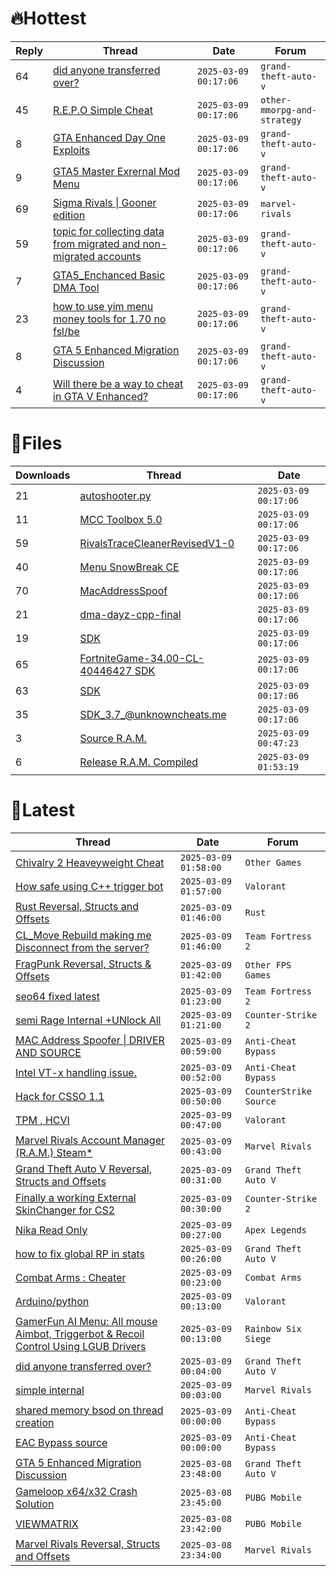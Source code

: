 # 🔥Hottest
|Reply|Thread|Date|Forum|
|-----|------|----|-----|
|64|[did anyone transferred over?](https://%75%6E%6B%6E%6F%77%6E%63%68%65%61%74%73.%6D%65/%66%6F%72%75%6D/grand-theft-auto-v/689872-transferred.html)|`2025-03-09 00:17:06`|`grand-theft-auto-v`|
|45|[R&#46;E&#46;P&#46;O Simple Cheat](https://%75%6E%6B%6E%6F%77%6E%63%68%65%61%74%73.%6D%65/%66%6F%72%75%6D/other-mmorpg-and-strategy/689820-simple-cheat.html)|`2025-03-09 00:17:06`|`other-mmorpg-and-strategy`|
|8|[GTA Enhanced Day One Exploits](https://%75%6E%6B%6E%6F%77%6E%63%68%65%61%74%73.%6D%65/%66%6F%72%75%6D/grand-theft-auto-v/689980-gta-enhanced-day-exploits.html)|`2025-03-09 00:17:06`|`grand-theft-auto-v`|
|9|[GTA5 Master Exrernal Mod Menu](https://%75%6E%6B%6E%6F%77%6E%63%68%65%61%74%73.%6D%65/%66%6F%72%75%6D/grand-theft-auto-v/690026-gta5-master-exrernal-mod-menu.html)|`2025-03-09 00:17:06`|`grand-theft-auto-v`|
|69|[Sigma Rivals &#124; Gooner edition](https://%75%6E%6B%6E%6F%77%6E%63%68%65%61%74%73.%6D%65/%66%6F%72%75%6D/marvel-rivals/689792-sigma-rivals-gooner-edition.html)|`2025-03-09 00:17:06`|`marvel-rivals`|
|59|[topic for collecting data from migrated and non&#45;migrated accounts](https://%75%6E%6B%6E%6F%77%6E%63%68%65%61%74%73.%6D%65/%66%6F%72%75%6D/grand-theft-auto-v/689890-topic-collecting-data-migrated-migrated-accounts.html)|`2025-03-09 00:17:06`|`grand-theft-auto-v`|
|7|[GTA5&#95;Enchanced Basic DMA Tool](https://%75%6E%6B%6E%6F%77%6E%63%68%65%61%74%73.%6D%65/%66%6F%72%75%6D/grand-theft-auto-v/689945-gta5_enchanced-basic-dma-tool.html)|`2025-03-09 00:17:06`|`grand-theft-auto-v`|
|23|[how to use yim menu money tools for 1&#46;70 no fsl/be](https://%75%6E%6B%6E%6F%77%6E%63%68%65%61%74%73.%6D%65/%66%6F%72%75%6D/grand-theft-auto-v/690051-yim-menu-money-tools-1-70-fsl.html)|`2025-03-09 00:17:06`|`grand-theft-auto-v`|
|8|[GTA 5 Enhanced Migration Discussion](https://%75%6E%6B%6E%6F%77%6E%63%68%65%61%74%73.%6D%65/%66%6F%72%75%6D/grand-theft-auto-v/690179-gta-5-enhanced-migration-discussion.html)|`2025-03-09 00:17:06`|`grand-theft-auto-v`|
|4|[Will there be a way to cheat in GTA V Enhanced?](https://%75%6E%6B%6E%6F%77%6E%63%68%65%61%74%73.%6D%65/%66%6F%72%75%6D/grand-theft-auto-v/690248-cheat-gta-enhanced.html)|`2025-03-09 00:17:06`|`grand-theft-auto-v`|
# 📄Files
|Downloads|Thread|Date|
|---------|------|----|
|21|[autoshooter&#46;py](https://%75%6E%6B%6E%6F%77%6E%63%68%65%61%74%73.%6D%65/%66%6F%72%75%6D/downloads.php?do=file&id=48916)|`2025-03-09 00:17:06`|
|11|[MCC Toolbox 5&#46;0](https://%75%6E%6B%6E%6F%77%6E%63%68%65%61%74%73.%6D%65/%66%6F%72%75%6D/downloads.php?do=file&id=48914)|`2025-03-09 00:17:06`|
|59|[RivalsTraceCleanerRevisedV1&#45;0](https://%75%6E%6B%6E%6F%77%6E%63%68%65%61%74%73.%6D%65/%66%6F%72%75%6D/downloads.php?do=file&id=48906)|`2025-03-09 00:17:06`|
|40|[Menu SnowBreak CE](https://%75%6E%6B%6E%6F%77%6E%63%68%65%61%74%73.%6D%65/%66%6F%72%75%6D/downloads.php?do=file&id=48905)|`2025-03-09 00:17:06`|
|70|[MacAddressSpoof](https://%75%6E%6B%6E%6F%77%6E%63%68%65%61%74%73.%6D%65/%66%6F%72%75%6D/downloads.php?do=file&id=48903)|`2025-03-09 00:17:06`|
|21|[dma&#45;dayz&#45;cpp&#45;final](https://%75%6E%6B%6E%6F%77%6E%63%68%65%61%74%73.%6D%65/%66%6F%72%75%6D/downloads.php?do=file&id=48902)|`2025-03-09 00:17:06`|
|19|[SDK](https://%75%6E%6B%6E%6F%77%6E%63%68%65%61%74%73.%6D%65/%66%6F%72%75%6D/downloads.php?do=file&id=48901)|`2025-03-09 00:17:06`|
|65|[FortniteGame&#45;34&#46;00&#45;CL&#45;40446427 SDK](https://%75%6E%6B%6E%6F%77%6E%63%68%65%61%74%73.%6D%65/%66%6F%72%75%6D/downloads.php?do=file&id=48897)|`2025-03-09 00:17:06`|
|63|[SDK](https://%75%6E%6B%6E%6F%77%6E%63%68%65%61%74%73.%6D%65/%66%6F%72%75%6D/downloads.php?do=file&id=48896)|`2025-03-09 00:17:06`|
|35|[SDK&#95;3&#46;7&#95;@unknowncheats&#46;me](https://%75%6E%6B%6E%6F%77%6E%63%68%65%61%74%73.%6D%65/%66%6F%72%75%6D/downloads.php?do=file&id=48895)|`2025-03-09 00:17:06`|
|3|[Source R&#46;A&#46;M&#46;](https://%75%6E%6B%6E%6F%77%6E%63%68%65%61%74%73.%6D%65/%66%6F%72%75%6D/downloads.php?do=file&id=48917)|`2025-03-09 00:47:23`|
|6|[Release R&#46;A&#46;M&#46; Compiled](https://%75%6E%6B%6E%6F%77%6E%63%68%65%61%74%73.%6D%65/%66%6F%72%75%6D/downloads.php?do=file&id=48918)|`2025-03-09 01:53:19`|
# 💬Latest
|Thread|Date|Forum|
|------|----|-----|
|[Chivalry 2 Heaveyweight Cheat](https://%75%6E%6B%6E%6F%77%6E%63%68%65%61%74%73.%6D%65/%66%6F%72%75%6D/other-games/689993-chivalry-2-heaveyweight-cheat.html)|`2025-03-09 01:58:00`|`Other Games`|
|[How safe using C&#43;&#43; trigger bot](https://%75%6E%6B%6E%6F%77%6E%63%68%65%61%74%73.%6D%65/%66%6F%72%75%6D/valorant/690736-safe-using-trigger-bot.html)|`2025-03-09 01:57:00`|`Valorant`|
|[Rust Reversal, Structs and Offsets](https://%75%6E%6B%6E%6F%77%6E%63%68%65%61%74%73.%6D%65/%66%6F%72%75%6D/rust/164256-rust-reversal-structs-offsets.html)|`2025-03-09 01:46:00`|`Rust`|
|[CL&#95;Move Rebuild making me Disconnect from the server?](https://%75%6E%6B%6E%6F%77%6E%63%68%65%61%74%73.%6D%65/%66%6F%72%75%6D/team-fortress-2-a/690662-cl_move-rebuild-disconnect-server.html)|`2025-03-09 01:46:00`|`Team Fortress 2`|
|[FragPunk Reversal, Structs & Offsets](https://%75%6E%6B%6E%6F%77%6E%63%68%65%61%74%73.%6D%65/%66%6F%72%75%6D/other-fps-games/666506-fragpunk-reversal-structs-offsets.html)|`2025-03-09 01:42:00`|`Other FPS Games`|
|[seo64 fixed latest](https://%75%6E%6B%6E%6F%77%6E%63%68%65%61%74%73.%6D%65/%66%6F%72%75%6D/team-fortress-2-a/688176-seo64-fixed.html)|`2025-03-09 01:23:00`|`Team Fortress 2`|
|[semi Rage Internal &#43;UNlock All](https://%75%6E%6B%6E%6F%77%6E%63%68%65%61%74%73.%6D%65/%66%6F%72%75%6D/counter-strike-2-a/687422-semi-rage-internal-unlock.html)|`2025-03-09 01:21:00`|`Counter-Strike 2`|
|[MAC Address Spoofer &#124; DRIVER AND SOURCE](https://%75%6E%6B%6E%6F%77%6E%63%68%65%61%74%73.%6D%65/%66%6F%72%75%6D/anti-cheat-bypass/690384-mac-address-spoofer-driver-source.html)|`2025-03-09 00:59:00`|`Anti-Cheat Bypass`|
|[Intel VT&#45;x handling issue&#46;](https://%75%6E%6B%6E%6F%77%6E%63%68%65%61%74%73.%6D%65/%66%6F%72%75%6D/anti-cheat-bypass/690708-intel-vt-handling-issue.html)|`2025-03-09 00:52:00`|`Anti-Cheat Bypass`|
|[Hack for CSSO 1&#46;1](https://%75%6E%6B%6E%6F%77%6E%63%68%65%61%74%73.%6D%65/%66%6F%72%75%6D/counterstrike-source/689920-hack-csso-1-1-a.html)|`2025-03-09 00:50:00`|`CounterStrike Source`|
|[TPM , HCVI](https://%75%6E%6B%6E%6F%77%6E%63%68%65%61%74%73.%6D%65/%66%6F%72%75%6D/valorant/690721-tpm-hcvi.html)|`2025-03-09 00:47:00`|`Valorant`|
|[Marvel Rivals Account Manager &#40;R&#46;A&#46;M&#46;&#41; Steam&#42;](https://%75%6E%6B%6E%6F%77%6E%63%68%65%61%74%73.%6D%65/%66%6F%72%75%6D/marvel-rivals/690436-marvel-rivals-account-manager-steam.html)|`2025-03-09 00:43:00`|`Marvel Rivals`|
|[Grand Theft Auto V Reversal, Structs and Offsets](https://%75%6E%6B%6E%6F%77%6E%63%68%65%61%74%73.%6D%65/%66%6F%72%75%6D/grand-theft-auto-v/144028-grand-theft-auto-reversal-structs-offsets.html)|`2025-03-09 00:31:00`|`Grand Theft Auto V`|
|[Finally a working External SkinChanger for CS2](https://%75%6E%6B%6E%6F%77%6E%63%68%65%61%74%73.%6D%65/%66%6F%72%75%6D/counter-strike-2-a/689733-finally-external-skinchanger-cs2.html)|`2025-03-09 00:30:00`|`Counter-Strike 2`|
|[Nika Read Only](https://%75%6E%6B%6E%6F%77%6E%63%68%65%61%74%73.%6D%65/%66%6F%72%75%6D/apex-legends/640853-nika-read.html)|`2025-03-09 00:27:00`|`Apex Legends`|
|[how to fix global RP in stats](https://%75%6E%6B%6E%6F%77%6E%63%68%65%61%74%73.%6D%65/%66%6F%72%75%6D/grand-theft-auto-v/690719-fix-global-rp-stats.html)|`2025-03-09 00:26:00`|`Grand Theft Auto V`|
|[Combat Arms : Cheater](https://%75%6E%6B%6E%6F%77%6E%63%68%65%61%74%73.%6D%65/%66%6F%72%75%6D/combat-arms/611163-combat-arms-cheater.html)|`2025-03-09 00:23:00`|`Combat Arms`|
|[Arduino/python](https://%75%6E%6B%6E%6F%77%6E%63%68%65%61%74%73.%6D%65/%66%6F%72%75%6D/valorant/690676-arduino-python.html)|`2025-03-09 00:13:00`|`Valorant`|
|[GamerFun AI Menu: All mouse Aimbot, Triggerbot & Recoil Control Using LGUB Drivers](https://%75%6E%6B%6E%6F%77%6E%63%68%65%61%74%73.%6D%65/%66%6F%72%75%6D/rainbow-six-siege/671029-gamerfun-ai-menu-mouse-aimbot-triggerbot-recoil-control-using-lgub-drivers.html)|`2025-03-09 00:13:00`|`Rainbow Six Siege`|
|[did anyone transferred over?](https://%75%6E%6B%6E%6F%77%6E%63%68%65%61%74%73.%6D%65/%66%6F%72%75%6D/grand-theft-auto-v/689872-transferred.html)|`2025-03-09 00:04:00`|`Grand Theft Auto V`|
|[simple internal](https://%75%6E%6B%6E%6F%77%6E%63%68%65%61%74%73.%6D%65/%66%6F%72%75%6D/marvel-rivals/680544-simple-internal.html)|`2025-03-09 00:03:00`|`Marvel Rivals`|
|[shared memory bsod on thread creation](https://%75%6E%6B%6E%6F%77%6E%63%68%65%61%74%73.%6D%65/%66%6F%72%75%6D/anti-cheat-bypass/690374-shared-memory-bsod-thread-creation.html)|`2025-03-09 00:00:00`|`Anti-Cheat Bypass`|
|[EAC Bypass source](https://%75%6E%6B%6E%6F%77%6E%63%68%65%61%74%73.%6D%65/%66%6F%72%75%6D/anti-cheat-bypass/690607-eac-bypass-source.html)|`2025-03-09 00:00:00`|`Anti-Cheat Bypass`|
|[GTA 5 Enhanced Migration Discussion](https://%75%6E%6B%6E%6F%77%6E%63%68%65%61%74%73.%6D%65/%66%6F%72%75%6D/grand-theft-auto-v/690179-gta-5-enhanced-migration-discussion.html)|`2025-03-08 23:48:00`|`Grand Theft Auto V`|
|[Gameloop x64/x32 Crash Solution](https://%75%6E%6B%6E%6F%77%6E%63%68%65%61%74%73.%6D%65/%66%6F%72%75%6D/pubg-mobile/690714-gameloop-x64-x32-crash-solution.html)|`2025-03-08 23:45:00`|`PUBG Mobile`|
|[VIEWMATRIX](https://%75%6E%6B%6E%6F%77%6E%63%68%65%61%74%73.%6D%65/%66%6F%72%75%6D/pubg-mobile/690629-viewmatrix.html)|`2025-03-08 23:42:00`|`PUBG Mobile`|
|[Marvel Rivals Reversal, Structs and Offsets](https://%75%6E%6B%6E%6F%77%6E%63%68%65%61%74%73.%6D%65/%66%6F%72%75%6D/marvel-rivals/652967-marvel-rivals-reversal-structs-offsets.html)|`2025-03-08 23:34:00`|`Marvel Rivals`|

